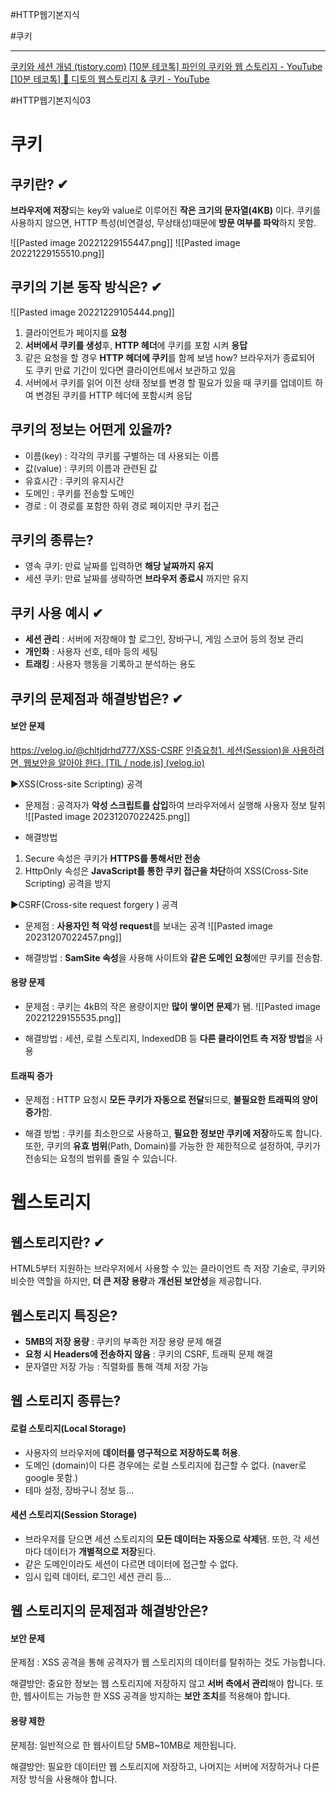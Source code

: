 #HTTP웹기본지식

#쿠키

----
[쿠키와 세션 개념 (tistory.com)](https://interconnection.tistory.com/74)
[[10분 테코톡] 파인의 쿠키와 웹 스토리지 - YouTube](https://www.youtube.com/watch?v=c7eLPK9RzEM)
[[10분 테코톡] 🦄 디토의 웹스토리지 & 쿠키 - YouTube](https://www.youtube.com/watch?v=-4ZsGy1LOiE)

#HTTP웹기본지식03

# 쿠키
## 쿠키란? ✔
**브라우저에 저장**되는 key와 value로 이루어진 **작은 크기의 문자열(4KB)** 이다. 쿠키를 사용하지 않으면, HTTP 특성(비연결성, 무상태성)때문에 **방문 여부를 파악**하지 못함.

![[Pasted image 20221229155447.png]]
![[Pasted image 20221229155510.png]]


## 쿠키의 기본 동작 방식은? ✔
![[Pasted image 20221229105444.png]]
1) 클라이언트가 페이지를 **요청**
2) **서버에서 쿠키를 생성**후, **HTTP 헤더**에 쿠키를 포함 시켜 **응답**
3) 같은 요청을 할 경우 **HTTP 헤더에 쿠키**를 함께 보냄 how? 브라우저가 종료되어도 쿠키 만료 기간이 있다면 클라이언트에서 보관하고 있음
4) 서버에서 쿠키를 읽어 이전 상태 정보를 변경 할 필요가 있을 때 쿠키를 업데이트 하여 변경된 쿠키를 HTTP 헤더에 포함시켜 응답


## 쿠키의 정보는 어떤게 있을까?  
- 이름(key) : 각각의 쿠키를 구별하는 데 사용되는 이름
- 값(value) : 쿠키의 이름과 관련된 값
- 유효시간 : 쿠키의 유지시간
- 도메인 : 쿠키를 전송할 도메인
- 경로 : 이 경로를 포함한 하위 경로 페이지만 쿠키 접근


## 쿠키의 종류는?
- 영속 쿠키: 만료 날짜를 입력하면 **해당 날짜까지 유지** 
- 세션 쿠키: 만료 날짜를 생략하면 **브라우저 종료시** 까지만 유지


## 쿠키 사용 예시 ✔
- **세션 관리** : 서버에 저장해야 할 로그인, 장바구니, 게임 스코어 등의 정보 관리
- **개인화** : 사용자 선호, 테마 등의 세팅
- **트래킹** : 사용자 행동을 기록하고 분석하는 용도


## 쿠키의 문제점과 해결방법은? ✔
#### 보안 문제
https://velog.io/@chltjdrhd777/XSS-CSRF
[인증요청1. 세션(Session)을 사용하려면, 웹보안을 알아야 한다. [TIL / node.js] (velog.io)](https://velog.io/@jejualrock/%EC%9D%B8%EC%A6%9D%EC%84%B8%EC%85%98)

▶XSS(Cross-site Scripting) 공격
- 문제점 : 공격자가 **악성 스크립트를 삽입**하여 브라우저에서 실행해 사용자 정보 탈취
![[Pasted image 20231207022425.png]]

- 해결방법
1) Secure 속성은 쿠키가 **HTTPS를 통해서만 전송**
2) HttpOnly 속성은 **JavaScript를 통한 쿠키 접근을 차단**하여 XSS(Cross-Site Scripting) 공격을 방지


▶CSRF(Cross-site request forgery ) 공격
- 문제점 : **사용자인 척 악성 request**를 보내는 공격
![[Pasted image 20231207022457.png]]

- 해결방법 : **SamSite 속성**을 사용해 사이트와 **같은 도메인 요청**에만 쿠키를 전송함.


#### 용량 문제
- 문제점 : 쿠키는 4kB의 작은 용량이지만 **많이 쌓이면 문제**가 됌. 
![[Pasted image 20221229155535.png]]

- 해결방법 : 세션, 로컬 스토리지, IndexedDB 등 **다른 클라이언트 측 저장 방법**을 사용


#### 트래픽 증가
- 문제점 : HTTP 요청시 **모든 쿠키가 자동으로 전달**되므로, **불필요한 트래픽의 양이 증가**함.

- 해결 방법 : 쿠키를 최소한으로 사용하고, **필요한 정보만 쿠키에 저장**하도록 합니다. 또한, 쿠키의 **유효 범위**(Path, Domain)를 가능한 한 제한적으로 설정하여, 쿠키가 전송되는 요청의 범위를 줄일 수 있습니다.


# 웹스토리지
## 웹스토리지란? ✔
HTML5부터 지원하는 브라우저에서 사용할 수 있는 클라이언트 측 저장 기술로, 쿠키와 비슷한 역할을 하지만, **더 큰 저장 용량**과 **개선된 보안성**을 제공합니다.


## 웹스토리지 특징은?
- **5MB의 저장 용량** : 쿠키의 부족한 저장 용량 문제 해결
- **요청 시 Headers에 전송하지 않음** : 쿠키의 CSRF, 트래픽 문제 해결
- 문자열만 저장 가능 : 직렬화를 통해 객체 저장 가능


## 웹 스토리지 종류는?
#### 로컬 스토리지(Local Storage)
- 사용자의 브라우저에 **데이터를 영구적으로 저장하도록 허용**.
- 도메인 (domain)이 다른 경우에는 로컬 스토리지에 접근할 수 없다. (naver로 google 못함.)
- 테마 설정, 장바구니 정보  등...


#### 세션 스토리지(Session Storage)
- 브라우저를 닫으면 세션 스토리지의 **모든 데이터는 자동으로 삭제**됌. 또한, 각 세션마다 데이터가 **개별적으로 저장**된다.
- 같은 도메인이라도 세션이 다르면 데이터에 접근할 수 없다.
- 임시 입력 데이터, 로그인 세션 관리  등...


## 웹 스토리지의 문제점과 해결방안은?

#### 보안 문제
문제점 : XSS 공격을 통해 공격자가 웹 스토리지의 데이터를 탈취하는 것도 가능합니다.

해결방안: 중요한 정보는 웹 스토리지에 저장하지 않고 **서버 측에서 관리**해야 합니다. 또한, 웹사이트는 가능한 한 XSS 공격을 방지하는 **보안 조치**를 적용해야 합니다.


#### 용량 제한
문제점: 일반적으로 한 웹사이트당 5MB~10MB로 제한됩니다.

해결방안: 필요한 데이터만 웹 스토리지에 저장하고, 나머지는 서버에 저장하거나 다른 저장 방식을 사용해야 합니다.